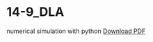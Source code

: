 14-9_DLA
========

numerical simulation with python
[Download PDF](https://github.com/ssh0/14-9_DLA/blob/master/14-9_DLA.pdf?raw=true)
